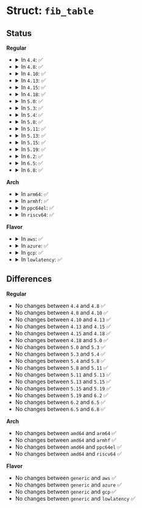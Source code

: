 # Struct: <code>fib_table</code>

## Status
<b>Regular</b>
<ul>
<li>
<details>
<summary>In <code>4.4</code>: ✅</summary>

```c
struct fib_table {
    struct hlist_node tb_hlist;
    u32 tb_id;
    int tb_num_default;
    struct callback_head rcu;
    long unsigned int *tb_data;
    long unsigned int __data[0];
};
```
</details>
</li>
<li>
<details>
<summary>In <code>4.8</code>: ✅</summary>

```c
struct fib_table {
    struct hlist_node tb_hlist;
    u32 tb_id;
    int tb_num_default;
    struct callback_head rcu;
    long unsigned int *tb_data;
    long unsigned int __data[0];
};
```
</details>
</li>
<li>
<details>
<summary>In <code>4.10</code>: ✅</summary>

```c
struct fib_table {
    struct hlist_node tb_hlist;
    u32 tb_id;
    int tb_num_default;
    struct callback_head rcu;
    long unsigned int *tb_data;
    long unsigned int __data[0];
};
```
</details>
</li>
<li>
<details>
<summary>In <code>4.13</code>: ✅</summary>

```c
struct fib_table {
    struct hlist_node tb_hlist;
    u32 tb_id;
    int tb_num_default;
    struct callback_head rcu;
    long unsigned int *tb_data;
    long unsigned int __data[0];
};
```
</details>
</li>
<li>
<details>
<summary>In <code>4.15</code>: ✅</summary>

```c
struct fib_table {
    struct hlist_node tb_hlist;
    u32 tb_id;
    int tb_num_default;
    struct callback_head rcu;
    long unsigned int *tb_data;
    long unsigned int __data[0];
};
```
</details>
</li>
<li>
<details>
<summary>In <code>4.18</code>: ✅</summary>

```c
struct fib_table {
    struct hlist_node tb_hlist;
    u32 tb_id;
    int tb_num_default;
    struct callback_head rcu;
    long unsigned int *tb_data;
    long unsigned int __data[0];
};
```
</details>
</li>
<li>
<details>
<summary>In <code>5.0</code>: ✅</summary>

```c
struct fib_table {
    struct hlist_node tb_hlist;
    u32 tb_id;
    int tb_num_default;
    struct callback_head rcu;
    long unsigned int *tb_data;
    long unsigned int __data[0];
};
```
</details>
</li>
<li>
<details>
<summary>In <code>5.3</code>: ✅</summary>

```c
struct fib_table {
    struct hlist_node tb_hlist;
    u32 tb_id;
    int tb_num_default;
    struct callback_head rcu;
    long unsigned int *tb_data;
    long unsigned int __data[0];
};
```
</details>
</li>
<li>
<details>
<summary>In <code>5.4</code>: ✅</summary>

```c
struct fib_table {
    struct hlist_node tb_hlist;
    u32 tb_id;
    int tb_num_default;
    struct callback_head rcu;
    long unsigned int *tb_data;
    long unsigned int __data[0];
};
```
</details>
</li>
<li>
<details>
<summary>In <code>5.8</code>: ✅</summary>

```c
struct fib_table {
    struct hlist_node tb_hlist;
    u32 tb_id;
    int tb_num_default;
    struct callback_head rcu;
    long unsigned int *tb_data;
    long unsigned int __data[0];
};
```
</details>
</li>
<li>
<details>
<summary>In <code>5.11</code>: ✅</summary>

```c
struct fib_table {
    struct hlist_node tb_hlist;
    u32 tb_id;
    int tb_num_default;
    struct callback_head rcu;
    long unsigned int *tb_data;
    long unsigned int __data[0];
};
```
</details>
</li>
<li>
<details>
<summary>In <code>5.13</code>: ✅</summary>

```c
struct fib_table {
    struct hlist_node tb_hlist;
    u32 tb_id;
    int tb_num_default;
    struct callback_head rcu;
    long unsigned int *tb_data;
    long unsigned int __data[0];
};
```
</details>
</li>
<li>
<details>
<summary>In <code>5.15</code>: ✅</summary>

```c
struct fib_table {
    struct hlist_node tb_hlist;
    u32 tb_id;
    int tb_num_default;
    struct callback_head rcu;
    long unsigned int *tb_data;
    long unsigned int __data[0];
};
```
</details>
</li>
<li>
<details>
<summary>In <code>5.19</code>: ✅</summary>

```c
struct fib_table {
    struct hlist_node tb_hlist;
    u32 tb_id;
    int tb_num_default;
    struct callback_head rcu;
    long unsigned int *tb_data;
    long unsigned int __data[0];
};
```
</details>
</li>
<li>
<details>
<summary>In <code>6.2</code>: ✅</summary>

```c
struct fib_table {
    struct hlist_node tb_hlist;
    u32 tb_id;
    int tb_num_default;
    struct callback_head rcu;
    long unsigned int *tb_data;
    long unsigned int __data[0];
};
```
</details>
</li>
<li>
<details>
<summary>In <code>6.5</code>: ✅</summary>

```c
struct fib_table {
    struct hlist_node tb_hlist;
    u32 tb_id;
    int tb_num_default;
    struct callback_head rcu;
    long unsigned int *tb_data;
    long unsigned int __data[0];
};
```
</details>
</li>
<li>
<details>
<summary>In <code>6.8</code>: ✅</summary>

```c
struct fib_table {
    struct hlist_node tb_hlist;
    u32 tb_id;
    int tb_num_default;
    struct callback_head rcu;
    long unsigned int *tb_data;
    long unsigned int __data[0];
};
```
</details>
</li>
</ul>
<b>Arch</b>
<ul>
<li>
<details>
<summary>In <code>arm64</code>: ✅</summary>

```c
struct fib_table {
    struct hlist_node tb_hlist;
    u32 tb_id;
    int tb_num_default;
    struct callback_head rcu;
    long unsigned int *tb_data;
    long unsigned int __data[0];
};
```
</details>
</li>
<li>
<details>
<summary>In <code>armhf</code>: ✅</summary>

```c
struct fib_table {
    struct hlist_node tb_hlist;
    u32 tb_id;
    int tb_num_default;
    struct callback_head rcu;
    long unsigned int *tb_data;
    long unsigned int __data[0];
};
```
</details>
</li>
<li>
<details>
<summary>In <code>ppc64el</code>: ✅</summary>

```c
struct fib_table {
    struct hlist_node tb_hlist;
    u32 tb_id;
    int tb_num_default;
    struct callback_head rcu;
    long unsigned int *tb_data;
    long unsigned int __data[0];
};
```
</details>
</li>
<li>
<details>
<summary>In <code>riscv64</code>: ✅</summary>

```c
struct fib_table {
    struct hlist_node tb_hlist;
    u32 tb_id;
    int tb_num_default;
    struct callback_head rcu;
    long unsigned int *tb_data;
    long unsigned int __data[0];
};
```
</details>
</li>
</ul>
<b>Flavor</b>
<ul>
<li>
<details>
<summary>In <code>aws</code>: ✅</summary>

```c
struct fib_table {
    struct hlist_node tb_hlist;
    u32 tb_id;
    int tb_num_default;
    struct callback_head rcu;
    long unsigned int *tb_data;
    long unsigned int __data[0];
};
```
</details>
</li>
<li>
<details>
<summary>In <code>azure</code>: ✅</summary>

```c
struct fib_table {
    struct hlist_node tb_hlist;
    u32 tb_id;
    int tb_num_default;
    struct callback_head rcu;
    long unsigned int *tb_data;
    long unsigned int __data[0];
};
```
</details>
</li>
<li>
<details>
<summary>In <code>gcp</code>: ✅</summary>

```c
struct fib_table {
    struct hlist_node tb_hlist;
    u32 tb_id;
    int tb_num_default;
    struct callback_head rcu;
    long unsigned int *tb_data;
    long unsigned int __data[0];
};
```
</details>
</li>
<li>
<details>
<summary>In <code>lowlatency</code>: ✅</summary>

```c
struct fib_table {
    struct hlist_node tb_hlist;
    u32 tb_id;
    int tb_num_default;
    struct callback_head rcu;
    long unsigned int *tb_data;
    long unsigned int __data[0];
};
```
</details>
</li>
</ul>

## Differences
<b>Regular</b>
<ul>
<li>
No changes between <code>4.4</code> and <code>4.8</code> ✅
</li>
<li>
No changes between <code>4.8</code> and <code>4.10</code> ✅
</li>
<li>
No changes between <code>4.10</code> and <code>4.13</code> ✅
</li>
<li>
No changes between <code>4.13</code> and <code>4.15</code> ✅
</li>
<li>
No changes between <code>4.15</code> and <code>4.18</code> ✅
</li>
<li>
No changes between <code>4.18</code> and <code>5.0</code> ✅
</li>
<li>
No changes between <code>5.0</code> and <code>5.3</code> ✅
</li>
<li>
No changes between <code>5.3</code> and <code>5.4</code> ✅
</li>
<li>
No changes between <code>5.4</code> and <code>5.8</code> ✅
</li>
<li>
No changes between <code>5.8</code> and <code>5.11</code> ✅
</li>
<li>
No changes between <code>5.11</code> and <code>5.13</code> ✅
</li>
<li>
No changes between <code>5.13</code> and <code>5.15</code> ✅
</li>
<li>
No changes between <code>5.15</code> and <code>5.19</code> ✅
</li>
<li>
No changes between <code>5.19</code> and <code>6.2</code> ✅
</li>
<li>
No changes between <code>6.2</code> and <code>6.5</code> ✅
</li>
<li>
No changes between <code>6.5</code> and <code>6.8</code> ✅
</li>
</ul>
<b>Arch</b>
<ul>
<li>
No changes between <code>amd64</code> and <code>arm64</code> ✅
</li>
<li>
No changes between <code>amd64</code> and <code>armhf</code> ✅
</li>
<li>
No changes between <code>amd64</code> and <code>ppc64el</code> ✅
</li>
<li>
No changes between <code>amd64</code> and <code>riscv64</code> ✅
</li>
</ul>
<b>Flavor</b>
<ul>
<li>
No changes between <code>generic</code> and <code>aws</code> ✅
</li>
<li>
No changes between <code>generic</code> and <code>azure</code> ✅
</li>
<li>
No changes between <code>generic</code> and <code>gcp</code> ✅
</li>
<li>
No changes between <code>generic</code> and <code>lowlatency</code> ✅
</li>
</ul>
